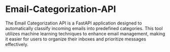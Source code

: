 # Email-Categorization-API
The Email Categorization API is a FastAPI application designed to automatically classify incoming emails into predefined categories. This tool utilizes machine learning techniques to enhance email management, making it easier for users to organize their inboxes and prioritize messages effectively.

